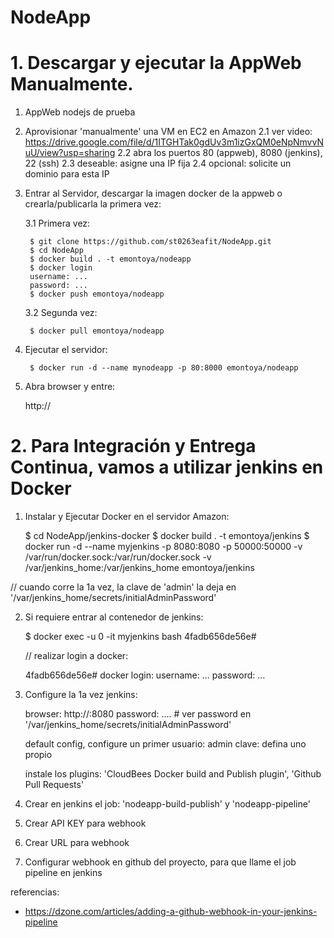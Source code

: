 # NodeApp

# 1. Descargar y ejecutar la AppWeb Manualmente.

1. AppWeb nodejs de prueba
2. Aprovisionar 'manualmente' una VM en EC2 en Amazon
    2.1 ver video: https://drive.google.com/file/d/1ITGHTak0gdUv3m1izGxQM0eNpNmvvNuU/view?usp=sharing 
    2.2 abra los puertos 80 (appweb),  8080 (jenkins), 22 (ssh)
    2.3 deseable: asigne una IP fija
    2.4 opcional: solicite un dominio para esta IP
3. Entrar al Servidor, descargar la imagen docker de la appweb o crearla/publicarla la primera vez:

    3.1 Primera vez:

        $ git clone https://github.com/st0263eafit/NodeApp.git
        $ cd NodeApp
        $ docker build . -t emontoya/nodeapp
        $ docker login
        username: ...
        password: ...
        $ docker push emontoya/nodeapp

    3.2 Segunda vez:

        $ docker pull emontoya/nodeapp

4. Ejecutar el servidor:

        $ docker run -d --name mynodeapp -p 80:8000 emontoya/nodeapp

5. Abra browser y entre:

    http://<ip-amazon>

# 2. Para Integración y Entrega Continua, vamos a utilizar jenkins en Docker

1. Instalar y Ejecutar Docker en el servidor Amazon:

    $ cd NodeApp/jenkins-docker
    $ docker build . -t emontoya/jenkins
    $ docker run -d --name myjenkins -p 8080:8080 -p 50000:50000 -v /var/run/docker.sock:/var/run/docker.sock -v /var/jenkins_home:/var/jenkins_home emontoya/jenkins

// cuando corre la 1a vez, la clave de 'admin' la deja en '/var/jenkins_home/secrets/initialAdminPassword'  

2. Si requiere entrar al contenedor de jenkins:

    $ docker exec -u 0 -it myjenkins bash
    4fadb656de56e# 

    // realizar login a docker:

    4fadb656de56e# docker login:
    username: ...
    password: ...


3.  Configure la 1a vez jenkins:

    browser: http://<ip-amazon>:8080
    password: ....    # ver password en '/var/jenkins_home/secrets/initialAdminPassword' 

    default config, configure un primer usuario: admin clave: defina uno propio

    instale los plugins: 'CloudBees Docker build and Publish plugin', 'Github Pull Requests'

4. Crear en jenkins el job: 'nodeapp-build-publish' y 'nodeapp-pipeline'

5. Crear API KEY para webhook

6. Crear URL para webhook

7. Configurar webhook en github del proyecto, para que llame el job pipeline en jenkins

referencias:

* https://dzone.com/articles/adding-a-github-webhook-in-your-jenkins-pipeline

